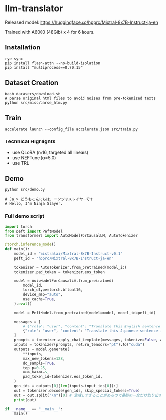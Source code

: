 # llm-translator


Released model: https://huggingface.co/hpprc/Mixtral-8x7B-Instruct-ja-en

Trained with A6000 (48Gib) x 4 for 6 hours.

## Installation

```
rye sync
pip install flash-attn --no-build-isolation
pip install "multiprocess==0.70.15"
```

## Dataset Creation

```
bash datasets/download.sh
# parse original html files to avoid noises from pre-tokenized texts
python src/misc/parse_htm.py
```

## Train

```
accelerate launch --config_file accelerate.json src/train.py
```

### Technical Highlights
- use QLoRA (r=16, targeted all linears)
- use NEFTune (α=5.0)
- use TRL

## Demo

```
python src/demo.py

# Ja > どうもこんにちは、ニンジャスレイヤーです
# Hello, I'm Ninja Slayer.
```

### Full demo script

```python
import torch
from peft import PeftModel
from transformers import AutoModelForCausalLM, AutoTokenizer

@torch.inference_mode()
def main():
    model_id = "mistralai/Mixtral-8x7B-Instruct-v0.1"
    peft_id = "hpprc/Mixtral-8x7B-Instruct-ja-en"

    tokenizer = AutoTokenizer.from_pretrained(model_id)
    tokenizer.pad_token = tokenizer.eos_token

    model = AutoModelForCausalLM.from_pretrained(
        model_id,
        torch_dtype=torch.bfloat16,
        device_map="auto",
        use_cache=True,
    ).eval()

    model = PeftModel.from_pretrained(model=model, model_id=peft_id)

    messages = [
        # {"role": "user", "content": "Translate this English sentence into Japanese.\n" + input("En > ")},
        {"role": "user", "content": "Translate this Japanese sentence into English.\n" + input("Ja > ")},
    ]
    prompts = tokenizer.apply_chat_template(messages, tokenize=False, add_generation_prompt=True)
    inputs = tokenizer(prompts, return_tensors="pt").to("cuda")
    outputs = model.generate(
        **inputs,
        max_new_tokens=128,
        do_sample=True,
        top_p=0.95,
        num_beams=5,
        pad_token_id=tokenizer.eos_token_id,
    )
    gen_ids = outputs[0][len(inputs.input_ids[0]):]
    out = tokenizer.decode(gen_ids, skip_special_tokens=True)
    out = out.split("\n")[0] # 生成しすぎることがあるので最初の一文だけ取り出すのがいいかも
    print(out)

if __name__ == "__main__":
    main()
```